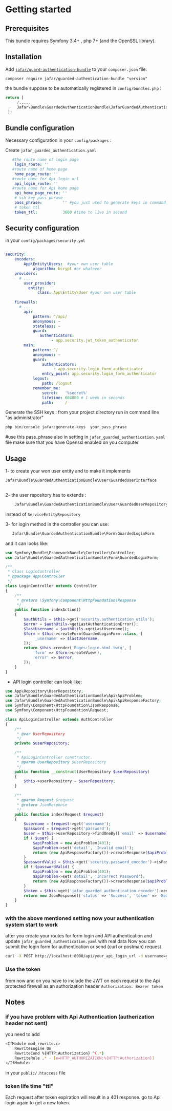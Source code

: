 Getting started
===============

Prerequisites
-------------

This bundle requires Symfony 3.4+ , php 7+ (and the OpenSSL library).

Installation
------------

Add [`jafar/guard-authentication-bundle`](https://packagist.org/packages/jafar/guard-authentication-bundle)
to your `composer.json` file:

    composer require jafar/guarded-authentication-bundle "version"

the bundle suppose to be automatically registered in `config/bundles.php` :

``` php
return [
     /.....
     Jafar\Bundle\GuardedAuthenticationBundle\JafarGuardedAuthenticationBundle::class => ['all' => true],
 ];

```

Bundle configuration
---------------------
Necessary configuration in your `config/packages` :

Create `jafar_guarded_authentication.yaml`
``` yaml
   #the route name of login page
    login_route: ''
   #route name of home page 
    home_page_route: ''
   #route name for Api login url
    api_login_route: ''
   #route name for Api home page
    api_home_page_route: ''
    # ssh key pass phrase
    pass_phrase:         '' #you just used to generate keys in command line
    # token ttl
    token_ttl:           3600 #time to live in second
```

Security configuration
-----------------------
in your `config/packages/security.yml`
```yaml

security:
    encoders:
        App\Entity\Users:  #your own user table
            algorithm: bcrypt #or whatever
    providers:
      # ...
        user_provider:
          entity:
              class: App\Entity\User #your own user table
    
    firewalls:
      # ...
        api:
            pattern: ^/api/
            anonymous: ~
            stateless: ~
            guard:
               authenticators:
                    - app.security.jwt_token_authenticator
        main:
            pattern: ^/
            anonymous: ~
            guard:
                authenticators:
                     - app.security.login_form_authenticator
                entry_point: app.security.login_form_authenticator
            logout:
                path: /logout
            remember_me:
                secret:   '%secret%'
                lifetime: 604800 # 1 week in seconds
                path:     /
```

Generate the SSH keys :
from your project directory run in command line "as administrator"
``` php
php bin/console jafar:generate-keys  your_pass_phrase     
```
#use this pass_phrase also in setting in `jafar_guarded_authentication.yaml` file
make sure that you have Openssl enabled on you computer.

Usage
-----
1- to create your won user entity and to make it implements
``` php
Jafar\Bundle\GuardedAuthenticationBundle\User\GuardedUserInterface
     
```

2- the user repository has to extends :
```php
    Jafar\Bundle\GuardedAuthenticationBundle\User\GuardedUserRepository
```
instead of `ServiceEntityRepository`

3- for login method in the controller you can use:
```php
   Jafar\Bundle\GuardedAuthenticationBundle\Form\GuardedLoginForm
```
and it can looks like:

``` php
use Symfony\Bundle\FrameworkBundle\Controller\Controller;
use Jafar\Bundle\GuardedAuthenticationBundle\Form\GuardedLoginForm;

/**
 * Class LoginController
 * @package App\Controller
 */
class LoginController extends Controller
{
    /**
     * @return \Symfony\Component\HttpFoundation\Response
     */
    public function indexAction()
    {
        $authUtils = $this->get('security.authentication_utils');
        $error = $authUtils->getLastAuthenticationError();
        $lastUsername = $authUtils->getLastUsername();
        $form = $this->createForm(GuardedLoginForm::class, [
            '_username' => $lastUsername,
        ]);
        return $this->render('Pages:login.html.twig', [
            'form' => $form->createView(),
            'error' => $error,
        ]);
    }
}

```

- API login controller can look like:
``` php
use App\Repository\UserRepository;
use Jafar\Bundle\GuardedAuthenticationBundle\Api\ApiProblem;
use Jafar\Bundle\GuardedAuthenticationBundle\Api\ApiResponseFactory;
use Symfony\Component\HttpFoundation\JsonResponse;
use Symfony\Component\HttpFoundation\Request;

class ApiLoginController extends AuthController
{
    /**
     * @var UserRepository
     */
    private $userRepository;

    /**
     * ApiLoginController constructor.
     * @param UserRepository $userRepository
     */
    public function __construct(UserRepository $userRepository)
    {
        $this->userRepository = $userRepository;
    }

    /**
     * @param Request $request
     * @return JsonResponse
     */
    public function index(Request $request)
    {
        $username = $request->get('username');
        $password = $request->get('password');
        $user = $this->userRepository->findOneBy(['email' => $username]);
        if (!$user) {
            $apiProblem = new ApiProblem(401);
            $apiProblem->set('detail', 'Invalid email');
            return (new ApiResponseFactory())->createResponse($apiProblem);
        }
        $passwordValid = $this->get('security.password_encoder')->isPasswordValid($user, $password);
        if (!$passwordValid) {
            $apiProblem = new ApiProblem(401);
            $apiProblem->set('detail', 'Incorrect Password');
            return (new ApiResponseFactory())->createResponse($apiProblem);
        }
        $token = $this->get('jafar_guarded_authentication.encoder')->encode(['username' => $username]);
        return new JsonResponse(['status' => 'Success', 'token' => 'Bearer ' . $token]);
    }
}
```
### with the above mentioned setting now your authentication system start to work
after you create your routes for form login and API authentication and update `jafar_guarded_authentication.yaml`
with real data
Now you can submit the login form for authentication or send (curl or postman) request

```bash
curl -X POST http://localhost:8000/api/your_api_login_url -d username=your_email -d password=your_password
``` 
### Use the token

from now and on you have to include the JWT on each request to the Api protected firewall as an authorization header
 `Authorization: Bearer token`

Notes
-----
### if you have problem with Api Authentication (autherization header not sent)
you need to add
```bash
<IfModule mod_rewrite.c>
    RewriteEngine On
    RewriteCond %{HTTP:Authorization} ^(.*)
    RewriteRule .* - [e=HTTP_AUTHORIZATION:%{HTTP:Authorization}]
</IfModule>
``` 
in your `public/.htaccess` file

### token life time "ttl"

Each request after token expiration will result in a 401 response.
go to Api login again to get a new token.
